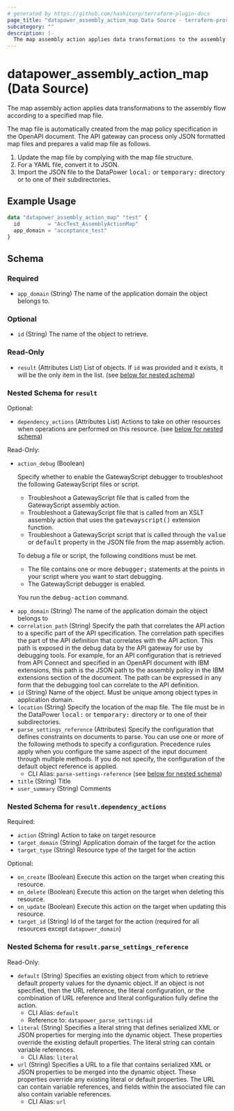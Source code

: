 ```yaml
---
# generated by https://github.com/hashicorp/terraform-plugin-docs
page_title: "datapower_assembly_action_map Data Source - terraform-provider-datapower"
subcategory: ""
description: |-
  The map assembly action applies data transformations to the assembly flow according to a specified map file. The map file is automatically created from the map policy specification in the OpenAPI document. The API gateway can process only JSON formatted map files and prepares a valid map file as follows.Update the map file by complying with the map file structure.For a YAML file, convert it to JSON.Import the JSON file to the DataPower local: or temporary: directory or to one of their subdirectories.
---
```


# datapower_assembly_action_map (Data Source)

The map assembly action applies data transformations to the assembly flow according to a specified map file. <p>The map file is automatically created from the map policy specification in the OpenAPI document. The API gateway can process only JSON formatted map files and prepares a valid map file as follows.</p><ol><li>Update the map file by complying with the map file structure.</li><li>For a YAML file, convert it to JSON.</li><li>Import the JSON file to the DataPower <tt>local:</tt> or <tt>temporary:</tt> directory or to one of their subdirectories.</li></ol>

## Example Usage

```terraform
data "datapower_assembly_action_map" "test" {
  id         = "AccTest_AssemblyActionMap"
  app_domain = "acceptance_test"
}
```

<!-- schema generated by tfplugindocs -->
## Schema

### Required

- `app_domain` (String) The name of the application domain the object belongs to.

### Optional

- `id` (String) The name of the object to retrieve.

### Read-Only

- `result` (Attributes List) List of objects. If `id` was provided and it exists, it will be the only item in the list. (see [below for nested schema](#nestedatt--result))

<a id="nestedatt--result"></a>
### Nested Schema for `result`

Optional:

- `dependency_actions` (Attributes List) Actions to take on other resources when operations are performed on this resource. (see [below for nested schema](#nestedatt--result--dependency_actions))

Read-Only:

- `action_debug` (Boolean) <p>Specify whether to enable the GatewayScript debugger to troubleshoot the following GatewayScript files or script.</p><ul><li>Troubleshoot a GatewayScript file that is called from the GatewayScript assembly action.</li><li>Troubleshoot a GatewayScript file that is called from an XSLT assembly action that uses the <tt>gatewayscript()</tt> extension function.</li><li>Troubleshoot a GatewayScript script that is called through the <tt>value</tt> or <tt>default</tt> property in the JSON file from the map assembly action.</li></ul><p>To debug a file or script, the following conditions must be met.</p><ul><li>The file contains one or more <tt>debugger;</tt> statements at the points in your script where you want to start debugging.</li><li>The GatewayScript debugger is enabled.</li></ul><p>You run the <tt>debug-action</tt> command.</p>
- `app_domain` (String) The name of the application domain the object belongs to
- `correlation_path` (String) Specify the path that correlates the API action to a specific part of the API specification. The correlation path specifies the part of the API definition that correlates with the API action. This path is exposed in the debug data by the API gateway for use by debugging tools. For example, for an API configuration that is retrieved from API Connect and specified in an OpenAPI document with IBM extensions, this path is the JSON path to the assembly policy in the IBM extensions section of the document. The path can be expressed in any form that the debugging tool can correlate to the API definition.
- `id` (String) Name of the object. Must be unique among object types in application domain.
- `location` (String) Specify the location of the map file. The file must be in the DataPower <tt>local:</tt> or <tt>temporary:</tt> directory or to one of their subdirectories.
- `parse_settings_reference` (Attributes) Specify the configuration that defines constraints on documents to parse. You can use one or more of the following methods to specify a configuration. Precedence rules apply when you configure the same aspect of the input document through multiple methods. If you do not specify, the configuration of the default object reference is applied.
  - CLI Alias: `parse-settings-reference` (see [below for nested schema](#nestedatt--result--parse_settings_reference))
- `title` (String) Title
- `user_summary` (String) Comments

<a id="nestedatt--result--dependency_actions"></a>
### Nested Schema for `result.dependency_actions`

Required:

- `action` (String) Action to take on target resource
- `target_domain` (String) Application domain of the target for the action
- `target_type` (String) Resource type of the target for the action

Optional:

- `on_create` (Boolean) Execute this action on the target when creating this resource.
- `on_delete` (Boolean) Execute this action on the target when deleting this resource.
- `on_update` (Boolean) Execute this action on the target when updating this resource.
- `target_id` (String) Id of the target for the action (required for all resources except `datapower_domain`)


<a id="nestedatt--result--parse_settings_reference"></a>
### Nested Schema for `result.parse_settings_reference`

Read-Only:

- `default` (String) Specifies an existing object from which to retrieve default property values for the dynamic object. If an object is not specified, then the URL reference, the literal configuration, or the combination of URL reference and literal configuration fully define the action.
  - CLI Alias: `default`
  - Reference to: `datapower_parse_settings:id`
- `literal` (String) Specifies a literal string that defines serialized XML or JSON properties for merging into the dynamic object. These properties override the existing default properties. The literal string can contain variable references.
  - CLI Alias: `literal`
- `url` (String) Specifies a URL to a file that contains serialized XML or JSON properties to be merged into the dynamic object. These properties override any existing literal or default properties. The URL can contain variable references, and fields within the associated file can also contain variable references.
  - CLI Alias: `url`
